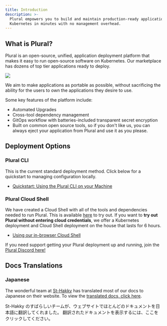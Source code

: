 ```yaml
---
title: Introduction
description: >-
  Plural empowers you to build and maintain production-ready applications on
  Kubernetes in minutes with no management overhead.
---
```


## What is Plural?

Plural is an open-source, unified, application deployment platform that makes it easy to run open-source software on Kubernetes. Our marketplace has dozens of top tier applications ready to deploy.

![](</assets/image (1).png>)

We aim to make applications as portable as possible, without sacrificing the ability for the users to own the applications they desire to use.

Some key features of the platform include:

* Automated Upgrades
* Cross-tool dependency management
* GitOps workflow with batteries-included transparent secret encryption
* Built on common open source tools, so if you don't like us, you can always eject your application from Plural and use it as you please.

## Deployment Options

### Plural CLI

This is the current standard deployment method. Click below for a quickstart to managing configuration locally.

* [Quickstart: Using the Plural CLI on your Machine](/getting-started/getting-started)

### Plural Cloud Shell

We have created a Cloud Shell with all of the tools and dependencies needed to run Plural. This is available [here](https://app.plural.sh/shell) to try out. If you want to **try out Plural without entering cloud credentials**, we offer a Kubernetes deployment and Cloud Shell deployment on the house that lasts for 6 hours.

* [Using our in-browser Cloud Shell](/basic-setup-and-deployment/cloud-shell-quickstart)

If you need support getting your Plural deployment up and running, join the [Plural Discord here!](https://discord.gg/pluralsh)

## Docs Translations

### Japanese

The wonderful team at [St-Hakky](https://www.about.st-hakky.com/) has translated most of our docs to Japanese on their website. To view the [translated docs, click here](https://book.st-hakky.com/docs/plural-overview).

St-Hakky のすばらしいチームが、ウェブサイトでほとんどのドキュメントを日本語に翻訳してくれました。 翻訳されたドキュメントを表示するには、ここをクリックしてください。
